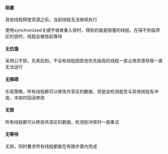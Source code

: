 #### 阻塞

其他线程释放资源之前，当前线程无法继续执行

使用synchronized关键字或者重入锁时，得到的就是阻塞的线程。在得不到临界区的锁时，线程会被挂起等待

#### 无饥饿

采用公平锁，先来后到，不会有线程因其他优先级高的线程一直占用资源导致一直无法运行

#### 无障碍

乐观策略，所有线程都可以修改共享区的数据，但是会检测是否与其他线程有冲突，冲突时回滚修改

#### 无锁

所有线程都可以修改共享区的数据，检测到冲突时一直重试

#### 无等待

无锁，同时要求所有线程都能在有限步骤内完成